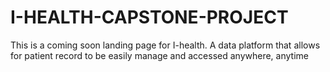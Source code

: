 # I-HEALTH-CAPSTONE-PROJECT
This is a coming soon landing page for I-health. A data platform that allows for patient record to be easily manage and accessed anywhere, anytime
